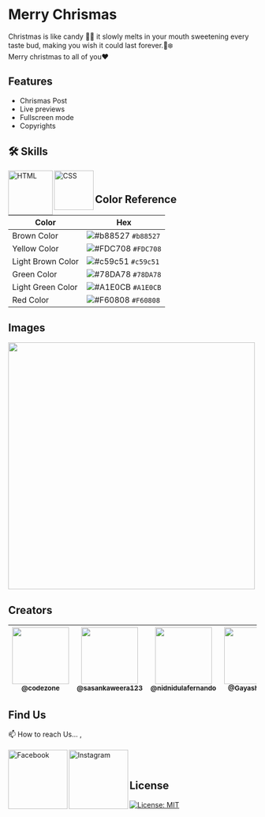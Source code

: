 # Merry Chrismas

Christmas is like candy 🤤🍭 it slowly melts in your mouth sweetening every taste bud, making you wish it could last forever.🌲❄️
</br>
Merry christmas to all of you❤

## Features

- Chrismas Post
- Live previews
- Fullscreen mode
- Copyrights

## 🛠 Skills

<img align="left" alt="HTML" width="90px" src="https://img.shields.io/badge/HTML5-E34F26?style=for-the-badge&logo=html5&logoColor=white" />
<img align="left" alt="CSS" width="80px" src="https://img.shields.io/badge/CSS3-1572B6?style=for-the-badge&logo=css3&logoColor=white" />

</br>

## Color Reference

| Color             | Hex                                                                    |
| ----------------- | ---------------------------------------------------------------------- |
| Brown Color       | ![#b88527](https://via.placeholder.com/15/b88527/b88527.png) `#b88527` |
| Yellow Color      | ![#FDC708](https://via.placeholder.com/15/FDC708/FDC708.png) `#FDC708` |
| Light Brown Color | ![#c59c51](https://via.placeholder.com/15/c59c51/c59c51.png) `#c59c51` |
| Green Color       | ![#78DA78](https://via.placeholder.com/15/78DA78/78DA78.png) `#78DA78` |
| Light Green Color | ![#A1E0CB](https://via.placeholder.com/15/A1E0CB/A1E0CB.png) `#A1E0CB` |
| Red Color         | ![#F60808](https://via.placeholder.com/15/F60808/F60808.png) `#F60808` |

## Images

<img width="500px" src="https://github.com/CodeZoneTech/DBroCode/blob/main/Design%2014/IMG/img1.png">

## Creators

| [<img src="https://github.com/CodeZoneTech.png?size=250" width="115"><br><sub>@codezone</sub>](https://github.com/CodeZoneTech) | [<img  src="https://github.com/sasankaweera123.png?size=115" width="115"><br><sub>@sasankaweera123</sub>](https://github.com/sasankaweera123) | [<img  src="https://github.com/nidnidulafernando.png?size=115" width="115"><br><sub>@nidnidulafernando</sub>](https://github.com/nidnidulafernando) | [<img src="https://github.com/Gayashani00.png?size=250" width="115"><br><sub>@Gayashani00</sub>](https://github.com/Gayashani00) |
| :-----------------------------------------------------------------------------------------------------------------------------: | :-------------------------------------------------------------------------------------------------------------------------------------------: | :-------------------------------------------------------------------------------------------------------------------------------------------------: | :------------------------------------------------------------------------------------------------------------------------------: |

## Find Us

📫 How to reach Us... , </br></br>
<a href="https://www.facebook.com/CodeZone-107084475018756/">
<img align="left" alt="Facebook" width="120px" src="https://img.shields.io/badge/Facebook-1877F2?style=for-the-badge&logo=facebook&logoColor=white" />
</a>
<a href="https://www.instagram.com/d_bro_code/">
<img align="left" alt="Instagram" width="120px" src="https://img.shields.io/badge/Instagram-E4405F?style=for-the-badge&logo=instagram&logoColor=white" />
</a>

</br>

## License

[![License: MIT](https://img.shields.io/badge/License-MIT-yellow.svg)](https://opensource.org/licenses/MIT)
